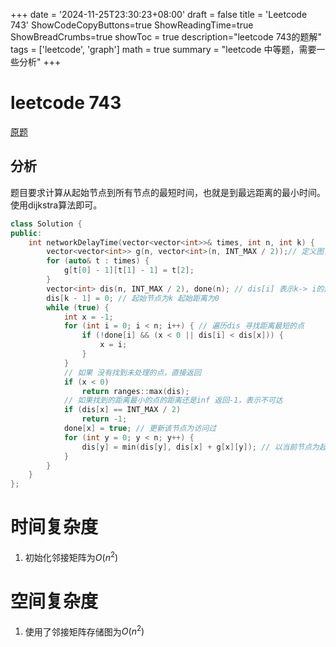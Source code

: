 +++
date = '2024-11-25T23:30:23+08:00'
draft = false
title = 'Leetcode 743'
ShowCodeCopyButtons=true
ShowReadingTime=true
ShowBreadCrumbs=true
showToc = true
description="leetcode 743的题解" 
tags = ['leetcode', 'graph']
math = true
summary = "leetcode 中等题，需要一些分析"
+++

# leetcode 743
[原题](https://leetcode.cn/problems/network-delay-time/description/?envType=daily-question&envId=2024-11-25)  
## 分析
题目要求计算从起始节点到所有节点的最短时间，也就是到最远距离的最小时间。
使用dijkstra算法即可。
```C++
class Solution {
public:
    int networkDelayTime(vector<vector<int>>& times, int n, int k) {
        vector<vector<int>> g(n, vector<int>(n, INT_MAX / 2));// 定义图， g[i][j] 
        for (auto& t : times) {
            g[t[0] - 1][t[1] - 1] = t[2];
        }
        vector<int> dis(n, INT_MAX / 2), done(n); // dis[i] 表示k-> i的最短路
        dis[k - 1] = 0; // 起始节点为k 起始距离为0
        while (true) {
            int x = -1;
            for (int i = 0; i < n; i++) { // 遍历dis 寻找距离最短的点
                if (!done[i] && (x < 0 || dis[i] < dis[x])) {
                    x = i; 
                }
            }
            // 如果 没有找到未处理的点，直接返回
            if (x < 0)
                return ranges::max(dis);
            // 如果找到的距离最小的点的距离还是inf 返回-1，表示不可达
            if (dis[x] == INT_MAX / 2)
                return -1;
            done[x] = true; // 更新该节点为访问过
            for (int y = 0; y < n; y++) {
                dis[y] = min(dis[y], dis[x] + g[x][y]); // 以当前节点为起始节点，更新最小距离
            }
        }
    }
};
```
# 时间复杂度
1. 初始化邻接矩阵为$O(n^2)$
# 空间复杂度
1. 使用了邻接矩阵存储图为$O(n^2)$